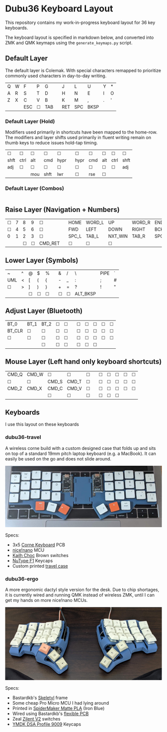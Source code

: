 # Dubu36 Keyboard Layout

This repository contains my work-in-progress keyboard layout for 36 key keyboards.

The keyboard layout is specified in markdown below, and converted into ZMK and QMK keymaps using the
`generate_keymaps.py` script.

## Default Layer

The default layer is Colemak. With special characters remapped to prioritize commonly used
characters in day-to-day writing.

|     |     |     |     |     |     |     |     |      |     |     |
| --- | --- | --- | --- | --- | --- | --- | --- | ---- | --- | --- |
| Q   | W   | F   | P   | G   |     | J   | L   | U    | Y   | \*  |
| A   | R   | S   | T   | D   |     | H   | N   | E    | I   | O   |
| Z   | X   | C   | V   | B   |     | K   | M   | ,    | .   | '   |
|     |     | ESC | ☐   | TAB |     | RET | SPC | BKSP |     |     |

### Default Layer (Hold)

Modifiers used primarily in shortcuts have been mapped to the home-row. The modifiers and layer
shifts used primarily in fluent writing remain on thumb keys to reduce issues hold-tap timing.

|      |      |     |      |      |     |      |     |     |      |      |
| ---- | ---- | --- | ---- | ---- | --- | ---- | --- | --- | ---- | ---- |
| ☐    | ☐    | ☐   | ☐    | ☐    |     | ☐    | ☐   | ☐   | ☐    | ☐    |
| shft | ctrl | alt | cmd  | hypr |     | hypr | cmd | alt | ctrl | shft |
| adj  | ☐    | ☐   | ☐    | ☐    |     | ☐    | ☐   | ☐   | ☐    | adj  |
|      |      | mou | shft | lwr  |     | ☐    | rse | ☐   |      |      |

### Default Layer (Combos)

|     |     |     |     |
| --- | --- | --- | --- |

## Raise Layer (Navigation + Numbers)

|     |     |     |     |         |     |       |        |         |        |       |
| --- | --- | --- | --- | ------- | --- | ----- | ------ | ------- | ------ | ----- |
| ☐   | 7   | 8   | 9   | ☐       |     | HOME  | WORD_L | UP      | WORD_R | END   |
| ☐   | 4   | 5   | 6   | ☐       |     | FWD   | LEFT   | DOWN    | RIGHT  | BCK   |
| 0   | 1   | 2   | 3   | ☐       |     | SPC_L | TAB_L  | NXT_WIN | TAB_R  | SPC_R |
|     |     | ☐   | ☐   | CMD_RET |     | ☐     | ☐      | ☐       |        |       |

## Lower Layer (Symbols)

|     |     |     |     |     |     |     |     |          |      |     |
| --- | --- | --- | --- | --- | --- | --- | --- | -------- | ---- | --- |
| ~   | ^   | @   | $   | %   |     | &   | /   | \        | PIPE | `   |
| UML | <   | [   | (   | {   |     | -   | \_  | :        | ;    | #   |
| ☐   | >   | ]   | )   | }   |     | +   | =   | ?        | !    | "   |
|     |     | ☐   | ☐   | ☐   |     | ☐   | ☐   | ALT_BKSP |      |     |

## Adjust Layer (Bluetooth)

|        |      |      |     |     |     |     |     |     |     |     |
| ------ | ---- | ---- | --- | --- | --- | --- | --- | --- | --- | --- |
| BT_0   | BT_1 | BT_2 | ☐   | ☐   |     | ☐   | ☐   | ☐   | ☐   | ☐   |
| BT_CLR | ☐    | ☐    | ☐   | ☐   |     | ☐   | ☐   | ☐   | ☐   | ☐   |
| ☐      | ☐    | ☐    | ☐   | ☐   |     | ☐   | ☐   | ☐   | ☐   | ☐   |
|        |      | ☐    | ☐   | ☐   |     | ☐   | ☐   | ☐   |     |     |

## Mouse Layer (Left hand only keyboard shortcuts)

|       |       |       |       |     |     |     |     |     |     |     |
| ----- | ----- | ----- | ----- | --- | --- | --- | --- | --- | --- | --- |
| CMD_Q | CMD_W | ☐     | ☐     | ☐   |     | ☐   | ☐   | ☐   | ☐   | ☐   |
| ☐     | ☐     | CMD_S | CMD_T | ☐   |     | ☐   | ☐   | ☐   | ☐   | ☐   |
| CMD_Z | CMD_X | CMD_C | CMD_V | ☐   |     | ☐   | ☐   | ☐   | ☐   | ☐   |
|       |       | ☐     | ☐     | ☐   |     | ☐   | ☐   | ☐   |     |     |

## Keyboards

I use this layout on these keyboards

### dubu36-travel

A wireless corne build with a custom designed case that folds up and sits on top of a standard 19mm
pitch laptop keyboard (e.g. a MacBook). It can easily be used on the go and does not slide around.

![dubu36-travel picture](dubu36-travel/dubu36-travel.jpg)

Specs:

- 3x5 [Corne Keyboard](https://github.com/foostan/crkbd) PCB
- [nice!nano](https://nicekeyboards.com/nice-nano/) MCU
- [Kailh Choc](https://mkultra.click/choc-switches) Brown switches
- [NuType F1](https://nuphy.com/collections/shop/products/nutype-f1-aw20-late-summer-night-ver-keycaps)
  Keycaps
- Custom printed [travel case](dubu36-travel/case)

### dubu36-ergo

A more ergonomic dactyl style version for the desk. Due to chip shortages, it is currently wired and
running QMK instead of wireless ZMK, until I can get my hands on more nice!nano MCUs.

![dubu36-ergo](dubu36-ergo/dubu36-ergo.jpg)

Specs:

- Bastardkb's [Skeletyl](https://github.com/Bastardkb/Skeletyl) frame
- Some cheap Pro Micro MCU I had lying around
- Printed in
  [SpiderMaker Matte PLA](https://www.amazon.com/SPIDER-MAKER-Matte-Printer-Filament/dp/B07HWNK53C?th=1)
  (Iron Blue)
- Wired using Bastardkb's [flexible PCB](https://bastardkb.com/product/flexible-pcb/)
- Zeal [Zilent V2](https://zealpc.net/products/zilent?variant=5894832324646) switches
- [YMDK DSA Profile 9009](https://kbdfans.com/products/dsa-9009-keycaps-set) Keycaps
